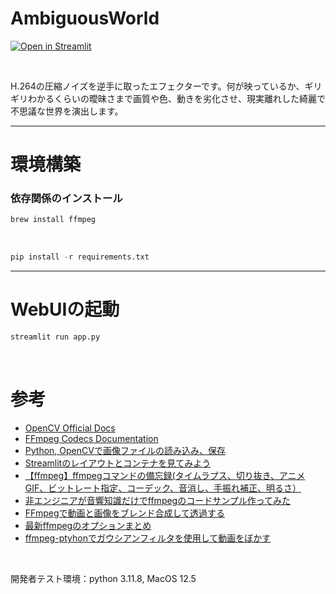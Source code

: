 # AmbiguousWorld

[![Open in Streamlit](https://static.streamlit.io/badges/streamlit_badge_black_white.svg)](https://ambiguousworld.streamlit.app/)

<br>

H.264の圧縮ノイズを逆手に取ったエフェクターです。何が映っているか、ギリギリわかるくらいの曖昧さまで画質や色、動きを劣化させ、現実離れした綺麗で不思議な世界を演出します。

---


# 環境構築



### 依存関係のインストール

```python
brew install ffmpeg
```

<br>

```python
pip install -r requirements.txt
```

---

# WebUIの起動


```python
streamlit run app.py
```

<br>

# 参考

- [OpenCV Official Docs](https://docs.opencv.org/4.0.1/d4/da8/group__imgcodecs.html#ga292d81be8d76901bff7988d18d2b42ac)
- [FFmpeg Codecs Documentation](https://ffmpeg.org/ffmpeg-codecs.html#libx264_002c-libx264rgb)
- [Python, OpenCVで画像ファイルの読み込み、保存](https://note.nkmk.me/python-opencv-imread-imwrite/)
- [Streamlitのレイアウトとコンテナを見てみよう](https://welovepython.net/streamlit-layout-container/#toc4)
- [【ffmpeg】ffmpegコマンドの備忘録(タイムラプス、切り抜き、アニメGIF、ビットレート指定、コーデック、音消し、手振れ補正、明るさ）](https://qiita.com/riversun/items/6ff25fe8620457342a5e)
- [非エンジニアが音響知識だけでffmpegのコードサンプル作ってみた](https://tech-blog.voicy.jp/entry/2021/12/07/130000)
- [FFmpegで動画と画像をブレンド合成して透過する](https://askthewind.hatenablog.com/entry/2018/12/22/140629)
- [最新ffmpegのオプションまとめ](http://mobilehackerz.jp/archive/wiki/index.php?%BA%C7%BF%B7ffmpeg%A4%CE%A5%AA%A5%D7%A5%B7%A5%E7%A5%F3%A4%DE%A4%C8%A4%E1)
- [ffmpeg-ptyhonでガウシアンフィルタを使用して動画をぼかす](https://serverarekore.blogspot.com/2021/09/ffmpeg-ptyhon_45.html)

<br>

開発者テスト環境：python 3.11.8, MacOS 12.5
